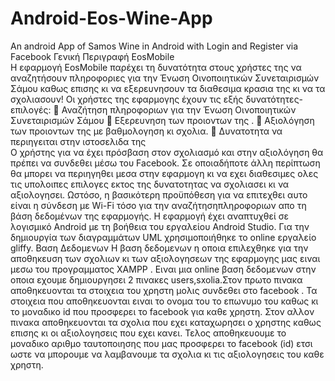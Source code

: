 # Android-Eos-Wine-App
An android App of Samos Wine in Android with Login and Register via Facebook
Γενική Περιγραφή ΕosMobile  
Η εφαρμογή EosMobile παρέχει τη δυνατότητα στους χρήστες της να αναζητήσουν πληροφοριες για την Ένωση Οινοποιητικών Συνεταιρισμών Σάμου καθως επισης κι να εξερευνησουν τα διαθεσιμα κρασια της κι να τα σχολιασουν!
Οι χρήστες της εφαρμογης έχουν τις εξής δυνατότητες- επιλογές:   Αναζήτηση πληροφοριων για την Ένωση Οινοποιητικών Συνεταιρισμών Σάμου 
 Εξερευνηση των προιοντων της .   Αξιολόγηση των  προιοντων της με βαθμολογηση κι σχολια. 
 Δυνατοτητα να περιηγειται στην ιστοσελιδα της  
O χρήστης για να έχει πρόσβαση στον σχολιασμό και στην αξιολόγηση θα πρέπει να  συνδεθει μέσω του Facebook.
Σε οποιαδήποτε άλλη περίπτωση θα μπορει να περιηγηθει μεσα στην εφαρμογη κι να εχει διαθεσιμες ολες τις υπολοιπες επιλογες εκτος της δυνατοτητας να σχολιασει κι να αξιολογησει.
Ωστόσο, η βασικότερη προϋπόθεση για να επιτεχθει αυτο  είναι η σύνδεση με Wi-Fi τόσο για την αναζήτησηπληροφοριων απο τη  βάση δεδομένων της εφαρμογής.
Η εφαρμογή έχει αναπτυχθεί σε λογισμικό Android με τη βοήθεια του εργαλείου Android Studio.
Για την δημιουργία των διαγραμμάτων UΜL χρησιμοποιήθηκε το online εργαλείο gliffy.
Βαση Δεδομενων Η βαση δεδομενων η οποια επιλεχθηκε για την αποθηκευση των σχολιων κι των αξιολογησεων της εφαρμογης μας ειναι μεσω του προγραμματος XAMPP .
Ειναι μια online βαση δεδομενων στην οποια εχουμε δημιουργησει 2 πινακες users,sxolia.Στον πρωτο πινακα αποθηκευονται τα στοιχεια του χρηστη μολις συνδεθει στο facebook .
Τα στοιχεια που αποθηκευονται ειναι το ονομα του το επωνυμο του καθως κι το μοναδικο id που προσφερει το facebook για καθε χρηστη.
Στον αλλον πινακα αποθηκευονται τα σχολια που εχει καταχωρησει ο χρηστης καθως επισης κι οι αξιολογησεις που εχει κανει.
Τελος αποθηκευουμε το μοναδικο αριθμο ταυτοποιησης που μας προσφερει το facebook (id) ετσι ωστε να μπορουμε να λαμβανουμε τα σχολια κι τις αξιολογησεις του καθε χρηστη.  
 
